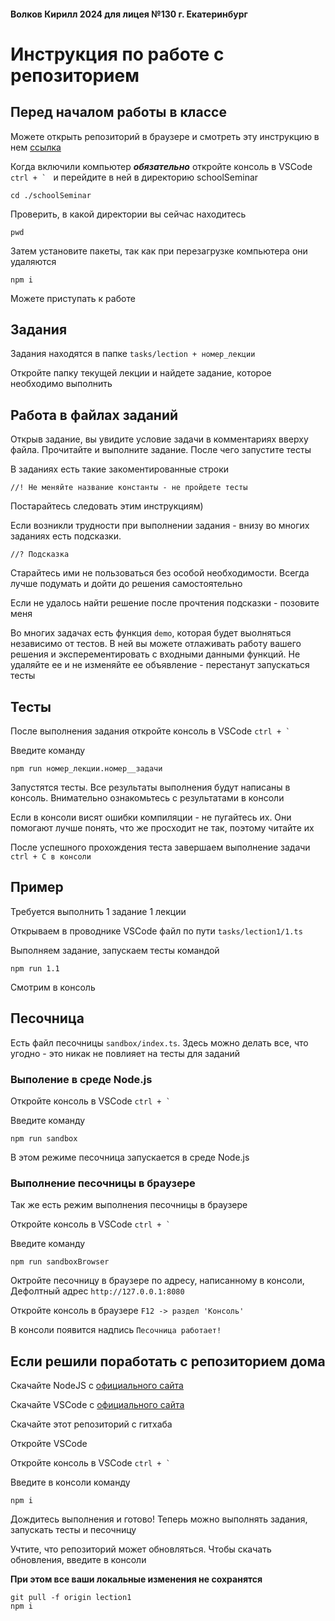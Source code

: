 #### Волков Кирилл 2024 для лицея №130 г. Екатеринбург

# Инструкция по работе с репозиторием

## Перед началом работы в классе

Можете открыть репозиторий в браузере и смотреть эту инструкцию в нем
[ссылка](https://github.com/caimanchik/schoolSeminar)

Когда включили компьютер __*обязательно*__ откройте консоль в VSCode ```ctrl + ` ``` и перейдите в ней в директорию schoolSeminar 

```
cd ./schoolSeminar
```

Проверить, в какой директории вы сейчас находитесь 

```
pwd
```

Затем установите пакеты, так как при перезагрузке компьютера они удаляются

```
npm i
```

Можете приступать к работе

## Задания

Задания находятся в папке ``` tasks/lection + номер_лекции ```

Откройте папку текущей лекции и найдете задание, которое необходимо выполнить

## Работа в файлах заданий

Открыв задание, вы увидите условие задачи в комментариях вверху файла. Прочитайте и выполните задание. После чего запустите тесты

В заданиях есть такие закоментированные строки
```
//! Не меняйте название константы - не пройдете тесты
```

Постарайтесь следовать этим инструкциям)

Если возникли трудности при выполнении задания - внизу во многих заданиях есть подсказки.
```
//? Подсказка
```
Старайтесь ими не пользоваться без особой необходимости. Всегда лучше подумать и дойти до решения самостоятельно

Если не удалось найти решение после прочтения подсказки - позовите меня

Во многих задачах есть функция ```demo```, которая будет выолняться независимо от тестов. В ней вы можете отлаживать работу вашего решения и эксперементировать с входными данными функций. Не удаляйте ее и не изменяйте ее объявление - перестанут запускаться тесты

## Тесты
После выполнения задания откройте консоль в VSCode ```ctrl + ` ```

Введите команду 
```
npm run номер_лекции.номер__задачи
```

Запустятся тесты. Все результаты выполнения будут написаны в консоль. Внимательно ознакомьтесь с результатами в консоли

Если в консоли висят ошибки компиляции - не пугайтесь их. Они помогают лучше понять, что же просходит не так, поэтому читайте их

После успешного прохождения теста завершаем выполнение задачи ``` ctrl + C в консоли``` 

## Пример
Требуется выполнить 1 задание 1 лекции

Открываем в проводнике VSCode файл по пути ``` tasks/lection1/1.ts ```

Выполняем задание, запускаем тесты командой 
```
npm run 1.1
```

Смотрим в консоль

## Песочница 
Есть файл песочницы ``` sandbox/index.ts ```.
Здесь можно делать все, что угодно - это никак не повлияет на тесты для заданий

### Выполение в среде Node.js

Откройте консоль в VSCode ``` ctrl + ` ```

Введите команду 
```
npm run sandbox 
```

В этом режиме песочница запускается в среде Node.js

### Выполнение песочницы в браузере

Так же есть режим выполнения песочницы в браузере 

Откройте консоль в VSCode ``` ctrl + ` ```

Введите команду 
```
npm run sandboxBrowser 
```

Октройте песочницу в браузере по адресу, написанному в консоли, Дефолтный адрес ``` http://127.0.0.1:8080 ```

Откройте консоль в браузере ``` F12 -> раздел 'Консоль' ```

В консоли появится надпись ``` Песочница работает! ```

## Если решили поработать с репозиторием дома

Скачайте NodeJS с [официального сайта](https://nodejs.org/en)

Скачайте VSCode c [официального сайта](https://code.visualstudio.com/)

Скачайте этот репозиторий с гитхаба

Откройте VSCode

Откройте консоль в VSCode ``` ctrl + ` ```

Введите в консоли команду 
``` 
npm i 
```

Дождитесь выполнения и готово! Теперь можно выполнять задания, запускать тесты и песочницу

Учтите, что репозиторий может обновляться. Чтобы скачать обновления, введите в консоли

__При этом все ваши локальные изменения не сохранятся__

```
git pull -f origin lection1
npm i
```
